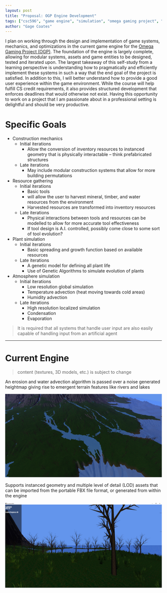 ```yaml
---
layout: post
title: "Proposal: OGP Engine Development"
tags: ["csc596", "game engine", "simulation", "omega gaming project", "proposal", "msu"]
author: "Gage Coates"
---
```


I plan on working through the design and implementation of game systems, mechanics, and optimizations in the current game engine for the [Omega Gaming Project (OGP)](https://www.omega-gaming-project.org). The foundation of the engine is largely complete, allowing for modular systems, assets and game entities to be designed, tested and iterated upon. The largest takeaway of this self-study from a learning perspective is understanding how to pragmatically and efficiently implement these systems in such a way that the end goal of the project is satisfied. In addition to this, I will better understand how to provide a good user experience within the game environment. While the course will help fulfill CS credit requirements, it also provides structured development that enforces deadlines that would otherwise not exist. Having this opportunity to work on a project that I am passionate about in a professional setting is delightful and should be very productive.

# Specific Goals

* Construction mechanics
    *	Initial iterations
        * Allow the conversion of inventory resources to instanced geometry that is physically interactable – think prefabricated structures
    *	Late iterations 
        * May include modular construction systems that allow for more building permutations
* Resource gathering
    *	Initial iterations
        * Basic tools
        * will allow the user to harvest mineral, timber, and water resources from the environment
        * Harvested resources are transformed into inventory resources
    * Late iterations
        * Physical interactions between tools and resources can be modelled to allow for more accurate tool effectiveness
        * If tool design is A.I. controlled, possibly come close to some sort of tool evolution?
* Plant simulation
    * Initial iterations
        * Basic spreading and growth function based on available resources
    * Late iterations
        * A genetic model for defining all plant life
        * Use of Genetic Algorithms to simulate evolution of plants
* Atmosphere simulation
    * Initial iterations
        * Low resolution global simulation
        * Temperature advection (heat moving towards cold areas)
        * Humidity advection
    * Late iterations
        * High resolution localized simulation
        * Condensation
        * Evaporation


<blockquote> 
It is required that all systems that handle user input are also easily capable of handling input from an artificial agent
</blockquote>

___

# Current Engine

<blockquote> 
content (textures, 3D models, etc.) is subject to change
</blockquote>

An erosion and water advection algorithm is passed over a noise generated heightmap giving rise to emergent terrain features like rivers and lakes

![Some erosion](/assets/2019-04-01-proposal-ogp-engine-development/screenshot0.jpg)

Supports instanced geometry and multiple level of detail (LOD) assets that can be imported from the portable FBX file format, or generated from within the engine

![Instanced geometry](/assets/2019-04-01-proposal-ogp-engine-development/screenshot7.jpg)
